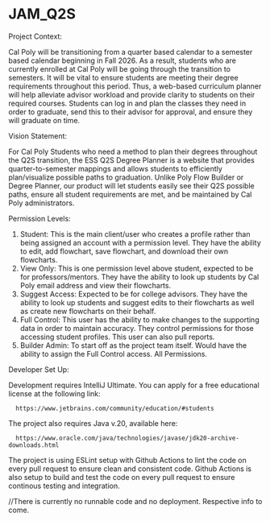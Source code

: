 # JAM_Q2S

Project Context:

Cal Poly will be transitioning from a quarter based calendar to a semester based calendar beginning in Fall 2026. As a result, students who are currently enrolled at Cal Poly will be going through the transition to semesters. It will be vital to ensure students are meeting their degree requirements throughout this period. Thus, a web-based curriculum planner will help alleviate advisor workload and provide clarity to students on their required courses. Students can log in and plan the classes they need in order to graduate, send this to their advisor for approval, and ensure they will graduate on time.

Vision Statement:

For Cal Poly Students who need a method to plan their degrees throughout the Q2S transition, the ESS Q2S Degree Planner is a website that provides quarter-to-semester mappings and allows students to efficiently plan/visualize possible paths to graduation. Unlike Poly Flow Builder or Degree Planner, our product will let students easily see their Q2S possible paths, ensure all student requirements are met, and be maintained by Cal Poly administrators.

Permission Levels:
1. Student: This is the main client/user who creates a profile rather than being assigned an account with a permission level. 
    They have the ability to edit, add flowchart, save flowchart, and download their own flowcharts.
2. View Only: This is one permission level above student, expected to be for professors/mentors. 
    They have the ability to look up students by Cal Poly email address and view their flowcharts.
4. Suggest Access: Expected to be for college advisors.
    They have the ability to look up students and suggest edits to their flowcharts as well as create
    new flowcharts on their behalf. 
6. Full Control: 
    This user has the ability to make changes to the supporting data in order to maintain accuracy.
    They control permissions for those accessing student profiles. This user can also pull reports.
8. Builder Admin: To start off as the project team itself.
    Would have the ability to assign the Full Control access. All Permissions. 

Developer Set Up:

Development requires IntelliJ Ultimate. 
You can apply for a free educational license at the following link: 

      https://www.jetbrains.com/community/education/#students

The project also requires Java v.20, available here:

      https://www.oracle.com/java/technologies/javase/jdk20-archive-downloads.html
The project is using ESLint setup with Github Actions to lint the code on every pull request to ensure clean and consistent code.
Github Actions is also setup to build and test the code on every pull request to ensure continous testing and integration.

//There is currently no runnable code and no deployment. Respective info to come. 
